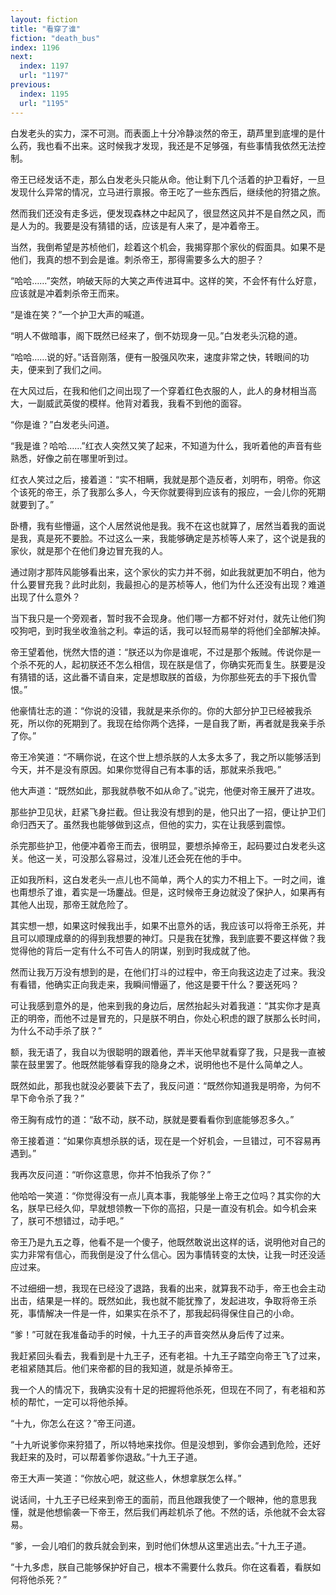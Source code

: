 ```yaml
---
layout: fiction
title: "看穿了谁"
fiction: "death_bus"
index: 1196
next:
  index: 1197
  url: "1197"
previous:
  index: 1195
  url: "1195"
---
```

白发老头的实力，深不可测。而表面上十分冷静淡然的帝王，葫芦里到底埋的是什么药，我也看不出来。这时候我才发现，我还是不足够强，有些事情我依然无法控制。

帝王已经发话不走，那么白发老头只能从命。他让剩下几个活着的护卫看好，一旦发现什么异常的情况，立马进行禀报。帝王吃了一些东西后，继续他的狩猎之旅。

然而我们还没有走多远，便发现森林之中起风了，很显然这风并不是自然之风，而是人为的。我要是没有猜错的话，应该是有人来了，是冲着帝王。

当然，我倒希望是苏桢他们，趁着这个机会，我揭穿那个家伙的假面具。如果不是他们，我真的想不到会是谁。刺杀帝王，那得需要多么大的胆子？

“哈哈……”突然，响破天际的大笑之声传进耳中。这样的笑，不会怀有什么好意，应该就是冲着刺杀帝王而来。

“是谁在笑？”一个护卫大声的喊道。

“明人不做暗事，阁下既然已经来了，倒不妨现身一见。”白发老头沉稳的道。

“哈哈……说的好。”话音刚落，便有一股强风吹来，速度非常之快，转眼间的功夫，便来到了我们之间。

在大风过后，在我和他们之间出现了一个穿着红色衣服的人，此人的身材相当高大，一副威武英俊的模样。他背对着我，我看不到他的面容。

“你是谁？”白发老头问道。

“我是谁？哈哈……”红衣人突然又笑了起来，不知道为什么，我听着他的声音有些熟悉，好像之前在哪里听到过。

红衣人笑过之后，接着道：“实不相瞒，我就是那个造反者，刘明布，明帝。你这个该死的帝王，杀了我那么多人，今天你就要得到应该有的报应，一会儿你的死期就要到了。”

卧槽，我有些懵逼，这个人居然说他是我。我不在这也就算了，居然当着我的面说是我，真是死不要脸。不过这么一来，我能够确定是苏桢等人来了，这个说是我的家伙，就是那个在他们身边冒充我的人。

通过刚才那阵风能够看出来，这个家伙的实力并不弱，如此我就更加不明白，他为什么要冒充我？此时此刻，我最担心的是苏桢等人，他们为什么还没有出现？难道出现了什么意外？

当下我只是一个旁观者，暂时我不会现身。他们哪一方都不好对付，就先让他们狗咬狗吧，到时我坐收渔翁之利。幸运的话，我可以轻而易举的将他们全部解决掉。

帝王望着他，恍然大悟的道：“朕还以为你是谁呢，不过是那个叛贼。传说你是一个杀不死的人，起初朕还不怎么相信，现在朕是信了，你确实死而复生。朕要是没有猜错的话，这此番不请自来，定是想取朕的首级，为你那些死去的手下报仇雪恨。”

他豪情壮志的道：“你说的没错，我就是来杀你的。你的大部分护卫已经被我杀死，所以你的死期到了。我现在给你两个选择，一是自我了断，再者就是我亲手杀了你。”

帝王冷笑道：“不瞒你说，在这个世上想杀朕的人太多太多了，我之所以能够活到今天，并不是没有原因。如果你觉得自己有本事的话，那就来杀我吧。”

他大声道：“既然如此，那我就恭敬不如从命了。”说完，他便对帝王展开了进攻。

那些护卫见状，赶紧飞身拦截。但让我没有想到的是，他只出了一招，便让护卫们命归西天了。虽然我也能够做到这点，但他的实力，实在让我感到震惊。

杀完那些护卫，他便冲着帝王而去，很明显，要想杀掉帝王，起码要过白发老头这关。他这一关，可没那么容易过，没准儿还会死在他的手中。

正如我所料，这白发老头一点儿也不简单，两个人的实力不相上下。一时之间，谁也甭想杀了谁，着实是一场鏖战。但是，这时候帝王身边就没了保护人，如果再有其他人出现，那帝王就危险了。

其实想一想，如果这时候我出手，如果不出意外的话，我应该可以将帝王杀死，并且可以顺理成章的的得到我想要的神灯。只是我在犹豫，我到底要不要这样做？我觉得他的背后一定有什么不可告人的阴谋，别到时我成就了他。

然而让我万万没有想到的是，在他们打斗的过程中，帝王向我这边走了过来。我没有看错，他确实正向我走来，我瞬间懵逼了，他这是要干什么？要送死吗？

可让我感到意外的是，他来到我的身边后，居然抬起头对着我道：“其实你才是真正的明帝，而他不过是冒充的，只是朕不明白，你处心积虑的跟了朕那么长时间，为什么不动手杀了朕？”

额，我无语了，我自以为很聪明的跟着他，弄半天他早就看穿了我，只是我一直被蒙在鼓里罢了。他既然能够看穿我的隐身之术，说明他也不是什么简单之人。

既然如此，那我也就没必要装下去了，我反问道：“既然你知道我是明帝，为何不早下命令杀了我？”

帝王胸有成竹的道：“敌不动，朕不动，朕就是要看看你到底能够忍多久。”

帝王接着道：“如果你真想杀朕的话，现在是一个好机会，一旦错过，可不容易再遇到。”

我再次反问道：“听你这意思，你并不怕我杀了你？”

他哈哈一笑道：“你觉得没有一点儿真本事，我能够坐上帝王之位吗？其实你的大名，朕早已经久仰，早就想领教一下你的高招，只是一直没有机会。如今机会来了，朕可不想错过，动手吧。”

帝王乃是九五之尊，他看不是一个傻子，他既然敢说出这样的话，说明他对自己的实力非常有信心，而我倒是没了什么信心。因为事情转变的太快，让我一时还没适应过来。

不过细细一想，我现在已经没了退路，我看的出来，就算我不动手，帝王也会主动出击，结果是一样的。既然如此，我也就不能犹豫了，发起进攻，争取将帝王杀死，事情解决一件是一件，如果实在杀不了，那我起码得保住自己的小命。

“爹！”可就在我准备动手的时候，十九王子的声音突然从身后传了过来。

我赶紧回头看去，我看到是十九王子，还有老祖。十九王子踏空向帝王飞了过来，老祖紧随其后。他们来帝都的目的我知道，就是杀掉帝王。

我一个人的情况下，我确实没有十足的把握将他杀死，但现在不同了，有老祖和苏桢的帮忙，一定可以将他杀掉。

“十九，你怎么在这？”帝王问道。

“十九听说爹你来狩猎了，所以特地来找你。但是没想到，爹你会遇到危险，还好我赶来的及时，可以帮着爹你退敌。”十九王子道。

帝王大声一笑道：“你放心吧，就这些人，休想拿朕怎么样。”

说话间，十九王子已经来到帝王的面前，而且他跟我使了一个眼神，他的意思我懂，就是他想偷袭一下帝王，然后我们再趁机杀了他。不然的话，杀他就不会太容易。

“爹，一会儿咱们的救兵就会到来，到时他们休想从这里逃出去。”十九王子道。

“十九多虑，朕自己能够保护好自己，根本不需要什么救兵。你在这看着，看朕如何将他杀死？”